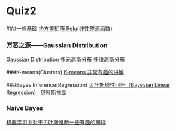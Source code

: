 # Quiz2

###一些基础
[协方差矩阵](http://jermmy.xyz/2017/03/19/2017-3-19-covariance-matrix/)
[Relu(线性整流函数)](https://www.jiqizhixin.com/graph/technologies/65877f4d-0482-4a66-9bbb-f8b7f19a17ab)

### 万恶之源——Gaussian Distribution
[Gaussian Distribution](https://zlearning.netlify.com/computer/prml/prmlch2dot3-gaussian-again) 
[多元高斯分布](https://blog.csdn.net/flyingzhan/article/details/82502713)
[多维高斯分布](https://www.cnblogs.com/jermmyhsu/p/8251013.html)

###K-means(Clusters)
[K-means 非常有趣的讲解](https://blog.csdn.net/huangfei711/article/details/78480078)

###Bayes Inference(Regression)
[贝叶斯线性回归（Bayesian Linear Regression）](https://blog.csdn.net/daunxx/article/details/51725086)
[贝叶斯推断]()

### Naive Bayes
[机器学习中对于贝叶斯推断一些有趣的解释](https://zhuanlan.zhihu.com/p/28719332)
